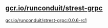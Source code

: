 
[gcr.io/runconduit/strest-grpc](https://hub.docker.com/r/anjia0532/runconduit.strest-grpc/tags/)
-----


[gcr.io/runconduit/strest-grpc:0.0.6-rc1](https://hub.docker.com/r/anjia0532/runconduit.strest-grpc/tags/)


